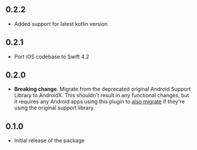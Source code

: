 ## 0.2.2
* Added support for latest kotlin version

## 0.2.1
* Port iOS codebase to Swift 4.2

## 0.2.0
* **Breaking change**. Migrate from the deprecated original Android Support Library to AndroidX. This shouldn't result in any functional changes, but it requires any Android apps using this plugin to [also migrate](https://developer.android.com/jetpack/androidx/migrate) if they're using the original support library.

## 0.1.0
* Initial release of the package
